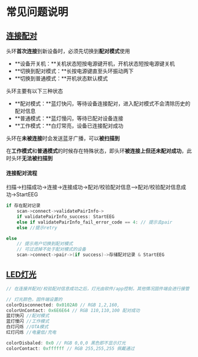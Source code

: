 # 常见问题说明

## [连接配对](https://www.yuque.com/docs/share/4afe9d08-cf4b-42fb-93da-0ee239830090)

头环**首次连接**到新设备时，必须先切换到**配对模式**使用

* **设备开关机：**关机状态短按电源键开机，开机状态短按电源键关机
* **切换到配对模式：**长按电源键直至头环振动两下
* **切换到普通模式：**开机状态默认模式

头环主要有以下三种状态

* **配对模式：**蓝灯快闪，等待设备连接配对，进入配对模式不会清除历史的配对信息
* **普通模式：**蓝灯慢闪，等待已配对设备连接
* **工作模式：**白灯常亮，设备已连接配对成功

头环在**未被连接**时会发送蓝牙广播，可以**被扫描到**

在**工作模式**和**普通模式**的时候存在特殊状态，即头环**被连接上但还未配对成功**，此时头环**无法被扫描到**

#### 连接配对流程 <a id="0tQjh"></a>

扫描-&gt;扫描成功-&gt;连接-&gt;连接成功-&gt;配对/校验配对信息--&gt;配对/校验配对信息成功-&gt;StartEEG

```java
if 存在配对记录 
    scan->connect->validatePairInfo->
    if validatePairInfo_success: StartEEG
    else if validatePairInfo_fail_error_code == 4: // 提示去pair
    else //提示retry

else    
    // 提示用户切换到配对模式
    // 可过滤掉不处于配对模式的设备
    scan->connect->pair->(if success)->存储配对记录 & StartEEG
```

## [LED灯光](https://www.yuque.com/docs/share/a0cee022-8f4e-4f06-9221-e05cfec2b608)

```java
// 在连接并配对/校验配对信息成功之后，灯光由软件/app控制，其他情况固件端会进行接管

// 灯光颜色，固件端设置的
colorDisconnected: 0x0102A0 // RGB 1,2,160,
colorUnContact: 0x6E6E64 // RGB 110,110,100 配对成功
蓝灯快闪 //配对模式
蓝灯慢闪 //工作模式
白灯闪烁 //OTA模式
红灯闪烁 //电量低/充电

colorDisbaled: 0x0 // RGB 0,0,0 黑色即不显示灯光
colorContact: 0xffffff // RGB 255,255,255 佩戴通过
```

